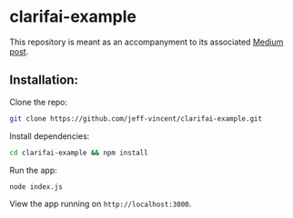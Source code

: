 # clarifai-example

This repository is meant as an accompanyment to its associated [Medium post](https://stories.mlh.io/how-to-train-your-drag-err-image-recognition-app-a299896fa583).

## Installation:

Clone the repo:

```bash
git clone https://github.com/jeff-vincent/clarifai-example.git
```

Install dependencies:

```bash
cd clarifai-example && npm install
```

Run the app:

```bash
node index.js
```
View the app running on `http://localhost:3000`. 
